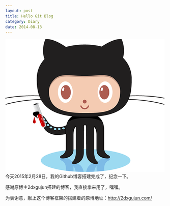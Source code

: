 ```yaml
---
layout: post
title: Hello Git Blog
category: Diary
date: 2014-08-13
---
```



![Jekyll](/res/img/jekyll.png)
今天2015年2月28日，我的Github博客搭建完成了，纪念一下。

感谢原博主2dxgujun搭建的博客，我直接拿来用了，嘿嘿。

为表谢意，献上这个博客框架的搭建着的原博地址：http://2dxgujun.com/